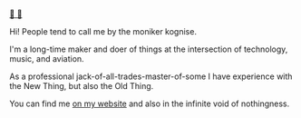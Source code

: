 [🌃 💖](mailto:hi@kognise.dev)

Hi! People tend to call me by the moniker kognise.

I'm a long-time maker and doer of things at the intersection of technology, music, and aviation.

As a professional jack-of-all-trades-master-of-some I have experience with the New Thing, but also the Old Thing.

You can find me [on my website](https://kognise.dev/) and also in the infinite void of nothingness. 
